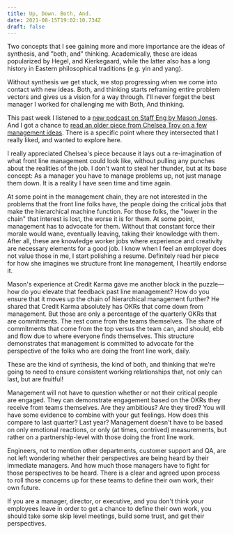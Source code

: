 ```yaml
---
title: Up, Down. Both, And.
date: 2021-08-15T19:02:10.734Z
draft: false
---
```

Two concepts that I see gaining more and more importance are the ideas of synthesis, and "both, and" thinking. Academically, these are ideas popularized by Hegel, and Kierkegaard, while the latter also has a long history in Eastern philosophical traditions (e.g. yin and yang).

Without synthesis we get stuck, we stop progressing when we come into contact with new ideas. Both, and thinking starts reframing entire problem vectors and gives us a vision for a way through. I'll never forget the best manager I worked for challenging me with Both, And thinking.

This past week I listened to a [new podcast on Staff Eng by Mason Jones](https://podcast.staffeng.com/1687069/8967649-mason-jones-credit-karma). And I got a chance to [read an older piece from Chelsea Troy on a few management ideas](https://chelseatroy.com/2017/12/13/disrupting-management-a-fix-for-tech-culture-2/). There is a specific point where they intersected that I really liked, and wanted to explore here.

I really appreciated Chelsea's piece because it lays out a re-imagination of what front line management could look like, without pulling any punches about the realities of the job. I don't want to steal her thunder, but at its base concept: As a manager you have to manage problems up, not just manage them down. It is a reality I have seen time and time again.

At some point in the management chain, they are not interested in the problems that the front line folks have, the people doing the critical jobs that make the hierarchical machine function. For those folks, the "lower in the chain" that interest is lost, the worse it is for them. At some point, management has to advocate for them. Without that constant force their morale would wane, eventually leaving, taking their knowledge with them. After all, these are knowledge worker jobs where experience and creativity are necessary elements for a good job. I know when I feel an employer does not value those in me, I start polishing a resume. Definitely read her piece for how she imagines we structure front line management, I heartily endorse it.

Mason's experience at Credit Karma gave me another block in the puzzle—how do you elevate that feedback past line management? How do you ensure that it moves up the chain of hierarchical management further? He shared that Credit Karma absolutely has OKRs that come down from management. But those are only a percentage of the quarterly OKRs that are commitments. The rest come from the teams themselves. The share of commitments that come from the top versus the team can, and should, ebb and flow due to where everyone finds themselves. This structure demonstrates that management is committed to advocate for the perspective of the folks who are doing the front line work, daily.

These are the kind of synthesis, the kind of both, and thinking that we're going to need to ensure consistent working relationships that, not only can last, but are fruitful!

Management will not have to question whether or not their critical people are engaged. They can demonstrate engagement based on the OKRs they receive from teams themselves. Are they ambitious? Are they tired? You will have some evidence to combine with your gut feelings. How does this compare to last quarter? Last year? Management doesn't have to be based on only emotional reactions, or only (at times, contrived) measurements, but rather on a partnership-level with those doing the front line work.

Engineers, not to mention  other departments, customer support and QA, are not left wondering whether their perspectives are being heard by their immediate managers. And how much those managers have to fight for those perspectives to be heard. There is a clear and agreed upon process to roll those concerns up for these teams to define their own work, their own future.

If you are a manager, director, or executive, and you don't think your employees leave in order to get a chance to define their own work, you should take some skip level meetings, build some trust, and get their perspectives.